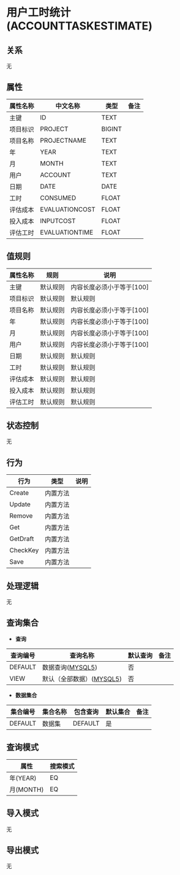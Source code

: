 # 用户工时统计(ACCOUNTTASKESTIMATE)

  

## 关系
无

## 属性

| 属性名称        |    中文名称    | 类型     |  备注  |
| --------   |------------| -----   |  -------- | 
|主键|ID|TEXT|&nbsp;|
|项目标识|PROJECT|BIGINT|&nbsp;|
|项目名称|PROJECTNAME|TEXT|&nbsp;|
|年|YEAR|TEXT|&nbsp;|
|月|MONTH|TEXT|&nbsp;|
|用户|ACCOUNT|TEXT|&nbsp;|
|日期|DATE|DATE|&nbsp;|
|工时|CONSUMED|FLOAT|&nbsp;|
|评估成本|EVALUATIONCOST|FLOAT|&nbsp;|
|投入成本|INPUTCOST|FLOAT|&nbsp;|
|评估工时|EVALUATIONTIME|FLOAT|&nbsp;|

## 值规则
| 属性名称    | 规则    |  说明  |
| --------   |------------| ----- | 
|主键|默认规则|内容长度必须小于等于[100]|
|项目标识|默认规则|默认规则|
|项目名称|默认规则|内容长度必须小于等于[100]|
|年|默认规则|内容长度必须小于等于[100]|
|月|默认规则|内容长度必须小于等于[100]|
|用户|默认规则|内容长度必须小于等于[100]|
|日期|默认规则|默认规则|
|工时|默认规则|默认规则|
|评估成本|默认规则|默认规则|
|投入成本|默认规则|默认规则|
|评估工时|默认规则|默认规则|

## 状态控制

无


## 行为
| 行为    | 类型    |  说明  |
| --------   |------------| ----- | 
|Create|内置方法|&nbsp;|
|Update|内置方法|&nbsp;|
|Remove|内置方法|&nbsp;|
|Get|内置方法|&nbsp;|
|GetDraft|内置方法|&nbsp;|
|CheckKey|内置方法|&nbsp;|
|Save|内置方法|&nbsp;|

## 处理逻辑
无

## 查询集合

* **查询**

| 查询编号 | 查询名称       | 默认查询 |   备注|
| --------  | --------   | --------   | ----- |
|DEFAULT|数据查询([MYSQL5](../../appendix/query_MYSQL5.md#AccountTaskestimate_Default))|否|&nbsp;|
|VIEW|默认（全部数据）([MYSQL5](../../appendix/query_MYSQL5.md#AccountTaskestimate_View))|否|&nbsp;|

* **数据集合**

| 集合编号 | 集合名称   |  包含查询  | 默认集合 |   备注|
| --------  | --------   | -------- | --------   | ----- |
|DEFAULT|数据集|DEFAULT|是|&nbsp;|

## 查询模式
| 属性      |    搜索模式     |
| --------   |------------|
|年(YEAR)|EQ|
|月(MONTH)|EQ|

## 导入模式
无


## 导出模式
无
